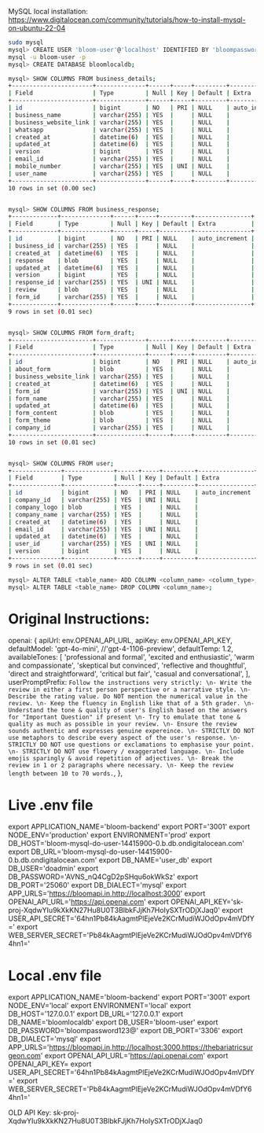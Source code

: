 MySQL local installation: https://www.digitalocean.com/community/tutorials/how-to-install-mysql-on-ubuntu-22-04

```bash
sudo mysql
mysql> CREATE USER 'bloom-user'@'localhost' IDENTIFIED BY 'bloompassword123@';
mysql -u bloom-user -p
mysql> CREATE DATABASE bloomlocaldb;
```

```bash
mysql> SHOW COLUMNS FROM business_details;
+-----------------------+--------------+------+-----+---------+----------------+
| Field                 | Type         | Null | Key | Default | Extra          |
+-----------------------+--------------+------+-----+---------+----------------+
| id                    | bigint       | NO   | PRI | NULL    | auto_increment |
| business_name         | varchar(255) | YES  |     | NULL    |                |
| business_website_link | varchar(255) | YES  |     | NULL    |                |
| whatsapp              | varchar(255) | YES  |     | NULL    |                |
| created_at            | datetime(6)  | YES  |     | NULL    |                |
| updated_at            | datetime(6)  | YES  |     | NULL    |                |
| version               | bigint       | YES  |     | NULL    |                |
| email_id              | varchar(255) | YES  |     | NULL    |                |
| mobile_number         | varchar(255) | YES  | UNI | NULL    |                |
| user_name             | varchar(255) | YES  |     | NULL    |                |
+-----------------------+--------------+------+-----+---------+----------------+
10 rows in set (0.00 sec)


mysql> SHOW COLUMNS FROM business_response;
+-------------+--------------+------+-----+---------+----------------+
| Field       | Type         | Null | Key | Default | Extra          |
+-------------+--------------+------+-----+---------+----------------+
| id          | bigint       | NO   | PRI | NULL    | auto_increment |
| business_id | varchar(255) | YES  |     | NULL    |                |
| created_at  | datetime(6)  | YES  |     | NULL    |                |
| response    | blob         | YES  |     | NULL    |                |
| updated_at  | datetime(6)  | YES  |     | NULL    |                |
| version     | bigint       | YES  |     | NULL    |                |
| response_id | varchar(255) | YES  | UNI | NULL    |                |
| review      | blob         | YES  |     | NULL    |                |
| form_id     | varchar(255) | YES  |     | NULL    |                |
+-------------+--------------+------+-----+---------+----------------+
9 rows in set (0.01 sec)


mysql> SHOW COLUMNS FROM form_draft;
+-----------------------+--------------+------+-----+---------+----------------+
| Field                 | Type         | Null | Key | Default | Extra          |
+-----------------------+--------------+------+-----+---------+----------------+
| id                    | bigint       | NO   | PRI | NULL    | auto_increment |
| about_form            | blob         | YES  |     | NULL    |                |
| business_website_link | varchar(255) | YES  |     | NULL    |                |
| created_at            | datetime(6)  | YES  |     | NULL    |                |
| form_id               | varchar(255) | YES  | UNI | NULL    |                |
| form_name             | varchar(255) | YES  |     | NULL    |                |
| updated_at            | datetime(6)  | YES  |     | NULL    |                |
| form_content          | blob         | YES  |     | NULL    |                |
| form_theme            | blob         | YES  |     | NULL    |                |
| company_id            | varchar(255) | YES  |     | NULL    |                |
+-----------------------+--------------+------+-----+---------+----------------+
10 rows in set (0.01 sec)


mysql> SHOW COLUMNS FROM user;
+--------------+--------------+------+-----+---------+----------------+
| Field        | Type         | Null | Key | Default | Extra          |
+--------------+--------------+------+-----+---------+----------------+
| id           | bigint       | NO   | PRI | NULL    | auto_increment |
| company_id   | varchar(255) | YES  | UNI | NULL    |                |
| company_logo | blob         | YES  |     | NULL    |                |
| company_name | varchar(255) | YES  |     | NULL    |                |
| created_at   | datetime(6)  | YES  |     | NULL    |                |
| email_id     | varchar(255) | YES  | UNI | NULL    |                |
| updated_at   | datetime(6)  | YES  |     | NULL    |                |
| user_id      | varchar(255) | YES  | UNI | NULL    |                |
| version      | bigint       | YES  |     | NULL    |                |
+--------------+--------------+------+-----+---------+----------------+
9 rows in set (0.01 sec)
```

```bash
mysql> ALTER TABLE <table_name> ADD COLUMN <column_name> <column_type>;
mysql> ALTER TABLE <table_name> DROP COLUMN <column_name>;
```

# Original Instructions:

openai: {
apiUrl: env.OPENAI_API_URL,
apiKey: env.OPENAI_API_KEY,
defaultModel: 'gpt-4o-mini', //'gpt-4-1106-preview',
defaultTemp: 1.2,
availableTones: [
'professional and formal',
'excited and enthusiastic',
'warm and compassionate',
'skeptical but convinced',
'reflective and thoughtful',
'direct and straightforward',
'critical but fair',
'casual and conversational',
],
userPromptPrefix: `Follow the instructions very strictly:
    \n- Write the review in either a first person perspective or a narrative style.
    \n- Describe the rating value. Do NOT mention the numerical value in the review.
    \n- Keep the fluency in English like that of a 5th grader.
    \n- Understand the tone & quality of user's English based on the answers for "Important Question" if present
    \n- Try to emulate that tone & quality as much as possible in your review.
    \n- Ensure the review sounds authentic and expresses genuine expereince.
    \n- STRICTLY DO NOT use metaphors to describe every aspect of the user's response.
    \n- STRICTLY DO NOT use questions or exclamations to emphasise your point.
    \n- STRICTLY DO NOT use flowery / exaggerated language.
    \n- Include emojis sparingly & avoid repetition of adjectives.
    \n- Break the review in 1 or 2 paragraphs where necessary.
    \n- Keep the review length between 10 to 70 words.`,
},

# Live .env file

export APPLICATION_NAME='bloom-backend'
export PORT='3001'
export NODE_ENV='production'
export ENVIRONMENT='prod'
export DB_HOST='bloom-mysql-do-user-14415900-0.b.db.ondigitalocean.com'
export DB_URL='bloom-mysql-do-user-14415900-0.b.db.ondigitalocean.com'
export DB_NAME='user_db'
export DB_USER='doadmin'
export DB_PASSWORD='AVNS_nQ4CgD2pSHqu6okWkSz'
export DB_PORT='25060'
export DB_DIALECT='mysql'
export APP_URLS='https://bloomapi.in,http://localhost:3000'
export OPENAI_API_URL='https://api.openai.com'
export OPENAI_API_KEY='sk-proj-XqdwYIu9kXkKN27Hu8U0T3BlbkFJjKh7HoIySXTrODjXJaq0'
export USER_API_SECRET='64hn1Pb84kAagmtPlEjeVe2KCrMudiWJOdOpv4mVDfY='
export WEB_SERVER_SECRET='Pb84kAagmtPlEjeVe2KCrMudiWJOdOpv4mVDfY64hn1='

# Local .env file

export APPLICATION_NAME='bloom-backend'
export PORT='3001'
export NODE_ENV='local'
export ENVIRONMENT='local'
export DB_HOST='127.0.0.1'
export DB_URL='127.0.0.1'
export DB_NAME='bloomlocaldb'
export DB_USER='bloom-user'
export DB_PASSWORD='bloompassword123@'
export DB_PORT='3306'
export DB_DIALECT='mysql'
export APP_URLS='https://bloomapi.in,http://localhost:3000,https://thebariatricsurgeon.com'
export OPENAI_API_URL='https://api.openai.com'
export OPENAI_API_KEY=
export USER_API_SECRET='64hn1Pb84kAagmtPlEjeVe2KCrMudiWJOdOpv4mVDfY='
export WEB_SERVER_SECRET='Pb84kAagmtPlEjeVe2KCrMudiWJOdOpv4mVDfY64hn1='

OLD API Key: sk-proj-XqdwYIu9kXkKN27Hu8U0T3BlbkFJjKh7HoIySXTrODjXJaq0
